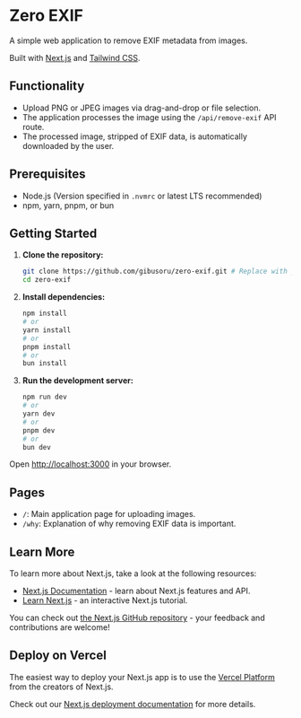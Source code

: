 # Zero EXIF

A simple web application to remove EXIF metadata from images.

Built with [Next.js](https://nextjs.org/) and [Tailwind CSS](https://tailwindcss.com/).

## Functionality

- Upload PNG or JPEG images via drag-and-drop or file selection.
- The application processes the image using the `/api/remove-exif` API route.
- The processed image, stripped of EXIF data, is automatically downloaded by the user.

## Prerequisites

- Node.js (Version specified in `.nvmrc` or latest LTS recommended)
- npm, yarn, pnpm, or bun

## Getting Started

1.  **Clone the repository:**

    ```bash
    git clone https://github.com/gibusoru/zero-exif.git # Replace with your repo URL if different
    cd zero-exif
    ```

2.  **Install dependencies:**

    ```bash
    npm install
    # or
    yarn install
    # or
    pnpm install
    # or
    bun install
    ```

3.  **Run the development server:**
    ```bash
    npm run dev
    # or
    yarn dev
    # or
    pnpm dev
    # or
    bun dev
    ```

Open [http://localhost:3000](http://localhost:3000) in your browser.

## Pages

- `/`: Main application page for uploading images.
- `/why`: Explanation of why removing EXIF data is important.

## Learn More

To learn more about Next.js, take a look at the following resources:

- [Next.js Documentation](https://nextjs.org/docs) - learn about Next.js features and API.
- [Learn Next.js](https://nextjs.org/learn) - an interactive Next.js tutorial.

You can check out [the Next.js GitHub repository](https://github.com/vercel/next.js) - your feedback and contributions are welcome!

## Deploy on Vercel

The easiest way to deploy your Next.js app is to use the [Vercel Platform](https://vercel.com/new?utm_medium=default-template&filter=next.js&utm_source=create-next-app&utm_campaign=create-next-app-readme) from the creators of Next.js.

Check out our [Next.js deployment documentation](https://nextjs.org/docs/app/building-your-application/deploying) for more details.
